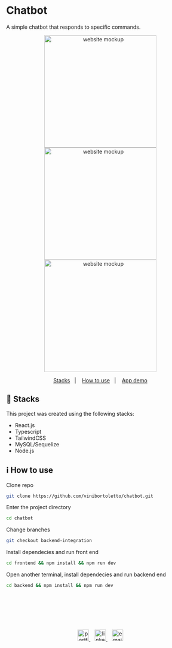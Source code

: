 # Chatbot
A simple chatbot that responds to specific commands.

<p align="center">
  <a href="https://vb-chatbot.vercel.app/">
    <img width=300 alt="website mockup" src="https://i.imgur.com/ELdz4Lx.png" />
    <img width=300 alt="website mockup" src="https://i.imgur.com/pBMiqhc.png" />
    <img width=300 alt="website mockup" src="https://i.imgur.com/28PtPQK.png" />
  </a>
</p>

<p align="center">
  <a href="#rocket-stacks">Stacks</a>&nbsp;&nbsp;&nbsp;|&nbsp;&nbsp;&nbsp;
  <a href="#information_source-how-to-use">How to use</a>&nbsp;&nbsp;&nbsp;|&nbsp;&nbsp;&nbsp;
  <a href="https://vb-chatbot.vercel.app/">App demo</a>
</p>

## :rocket: Stacks

This project was created using the following stacks:

- React.js
- Typescript
- TailwindCSS
- MySQL/Sequelize
- Node.js

## :information_source: How to use

Clone repo
```bash
git clone https://github.com/vinibortoletto/chatbot.git
```

Enter the project directory
```bash
cd chatbot
```
Change branches
```bash
git checkout backend-integration
```

Install dependecies and run front end
```bash
cd frontend && npm install && npm run dev
```

Open another terminal, install dependecies and run backend end
```bash
cd backend && npm install && npm run dev
```

<br/><br/>

<br/><br/>

<p align="center">
   
  <a href="https://vinibortoletto.vercel.app/">
    <img alt="portfolio" height="30px" src="https://i.imgur.com/7lbNPnj.png" />
  </a>
  &nbsp;&nbsp;
  <a href="https://www.linkedin.com/in/vinicius-bortoletto/">
    <img alt="linkedIn" height="30px" src="https://i.imgur.com/TQRXxhT.png" />
  </a>
  &nbsp;&nbsp;
  <a href="mailto:ovinibortoletto@gmail.com?subject=website contact">
    <img alt="email" height="30px" src="https://i.imgur.com/wu7e3PJ.png" />
  </a>
</p>

